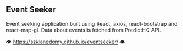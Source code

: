 ## Event Seeker

Event seeking application built using React, axios, react-bootstrap and react-map-gl.
Data about events is fetched from PredictHQ API.

👁️ https://szklanedomy.github.io/eventseeker/ 👁️

